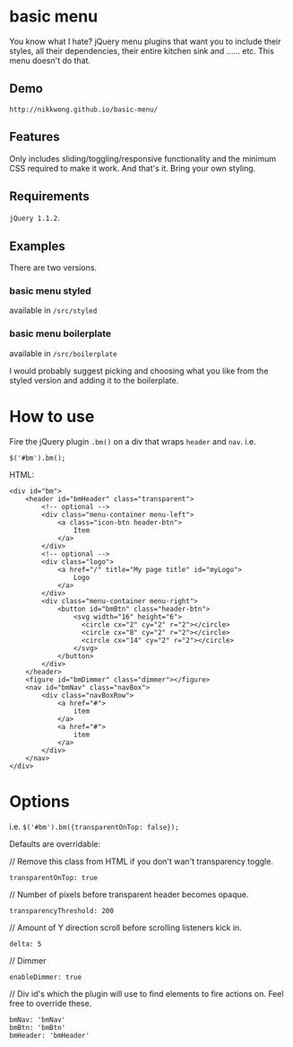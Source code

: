 # basic menu
You know what I hate? jQuery menu plugins that want you to include their styles, all their dependencies, their entire kitchen sink and ...... etc. This menu doesn't do that. 

## Demo

```http://nikkwong.github.io/basic-menu/```

## Features

Only includes sliding/toggling/responsive functionality and the minimum CSS required to make it work. And that's it. Bring your own styling.

## Requirements

```jQuery 1.1.2```.

## Examples

There are two versions.

### basic menu styled 

available in ```/src/styled```

### basic menu boilerplate

available in ```/src/boilerplate```


I would probably suggest picking and choosing what you like from the styled version and adding it to the boilerplate.


# How to use

Fire the jQuery plugin ```.bm()``` on a div that wraps ```header``` and ```nav```. i.e.

````
$('#bm').bm();
````

HTML: 


````
<div id="bm">
	<header id="bmHeader" class="transparent">
		<!-- optional -->
		<div class="menu-container menu-left">
			<a class="icon-btn header-btn">
				Item
			</a>
		</div>
		<!-- optional -->
		<div class="logo">
			<a href="/" title="My page title" id="myLogo">
				Logo
			</a>
		</div>
		<div class="menu-container menu-right">
			<button id="bmBtn" class="header-btn">
				<svg width="16" height="6">
				  <circle cx="2" cy="2" r="2"></circle>
				  <circle cx="8" cy="2" r="2"></circle>
				  <circle cx="14" cy="2" r="2"></circle>
				</svg>
			</button>
		</div>
	</header>
	<figure id="bmDimmer" class="dimmer"></figure>
	<nav id="bmNav" class="navBox">
		<div class="navBoxRow">
			<a href="#">
				item
			</a>
			<a href="#">
				item
			</a>
		</div>
	</nav>
</div>
````

# Options

i.e. ```$('#bm').bm({transparentOnTop: false});```

Defaults are overridable:


// Remove this class from HTML if you don't wan't transparency toggle.
````
transparentOnTop: true
````

// Number of pixels before transparent header becomes opaque.
````
transparencyThreshold: 200
````

// Amount of Y direction scroll before scrolling listeners kick in.  
````
delta: 5
````

// Dimmer
````
enableDimmer: true
````

// Div id's which the plugin will use to find elements to fire actions on. Feel free to override these.
````
bmNav: 'bmNav'
bmBtn: 'bmBtn'
bmHeader: 'bmHeader'
````